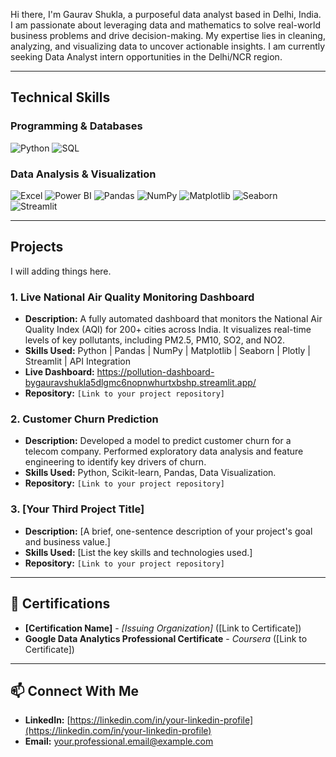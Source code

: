 Hi there, I'm Gaurav Shukla, a purposeful data analyst based in Delhi, India. I am passionate about leveraging data and mathematics to solve real-world business problems and drive decision-making. My expertise lies in cleaning, analyzing, and visualizing data to uncover actionable insights. I am currently seeking Data Analyst intern opportunities in the Delhi/NCR region.

---

## Technical Skills

### Programming & Databases
![Python](https://img.shields.io/badge/Python-3776AB?style=for-the-badge&logo=python&logoColor=white)
![SQL](https://img.shields.io/badge/SQL-4479A1?style=for-the-badge&logo=postgresql&logoColor=white)

### Data Analysis & Visualization
![Excel](https://img.shields.io/badge/Microsoft%20Excel-217346?style=for-the-badge&logo=microsoftexcel&logoColor=white)
![Power BI](https://img.shields.io/badge/Power%20BI-F2C811?style=for-the-badge&logo=powerbi&logoColor=black)
![Pandas](https://img.shields.io/badge/Pandas-150458?style=for-the-badge&logo=pandas&logoColor=white)
![NumPy](https://img.shields.io/badge/NumPy-013243?style=for-the-badge&logo=numpy&logoColor=white)
![Matplotlib](https://img.shields.io/badge/Matplotlib-3776AB?style=for-the-badge&logo=matplotlib&logoColor=white)
![Seaborn](https://img.shields.io/badge/Seaborn-3776AB?style=for-the-badge&logo=seaborn&logoColor=white)
![Streamlit](https://img.shields.io/badge/Streamlit-FF4B4B?style=for-the-badge&logo=streamlit&logoColor=white)

---

## Projects

I will adding things here.

### 1. Live National Air Quality Monitoring Dashboard
* **Description:** A fully automated dashboard that monitors the National Air Quality Index (AQI) for 200+ cities across India. It visualizes real-time levels of key pollutants, including PM2.5, PM10, SO2, and NO2.
* **Skills Used:** Python | Pandas | NumPy | Matplotlib | Seaborn | Plotly | Streamlit | API Integration
* **Live Dashboard:** https://pollution-dashboard-bygauravshukla5dlgmc6nopnwhurtxbshp.streamlit.app/
* **Repository:** `[Link to your project repository]`

### 2. Customer Churn Prediction
* **Description:** Developed a model to predict customer churn for a telecom company. Performed exploratory data analysis and feature engineering to identify key drivers of churn.
* **Skills Used:** Python, Scikit-learn, Pandas, Data Visualization.
* **Repository:** `[Link to your project repository]`

### 3. [Your Third Project Title]
* **Description:** [A brief, one-sentence description of your project's goal and business value.]
* **Skills Used:** [List the key skills and technologies used.]
* **Repository:** `[Link to your project repository]`

---

## 📜 Certifications

* **[Certification Name]** - *[Issuing Organization]* ([Link to Certificate])
* **Google Data Analytics Professional Certificate** - *Coursera* ([Link to Certificate])

---

## 📫 Connect With Me

* **LinkedIn:** [https://linkedin.com/in/your-linkedin-profile](https://linkedin.com/in/your-linkedin-profile)
* **Email:** [your.professional.email@example.com](mailto:your.professional.email@example.com)
